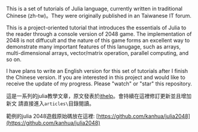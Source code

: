This is a set of tutorials of Julia language, currently written in traditional Chinese (zh-tw)。They were originally published in an Taiwanese IT forum. 

This is a project-oriented tutorial that introduces the essentials of Julia to the reader through a console version of 2048 game. The implementation of 2048 is not diffucult and the nature of this game forms an excellent way to demonstrate many important features of this lanugage, such as arrays, multi-dimensional arrays, vector/matrix operation, parallel computing, and so on. 

I have plans to write an English version for this set of tutorials after I finish the Chinese version. If you are interested in this project and would like to receive the update of my progress. Please "watch" or "star" this repository. 


這是一系列的julia教學文章，原文發表於[ithelp](http://ithelp.ithome.com.tw/ironman7/app/profile/20091968/cloud)。會持續在這裡修訂更新並且增加新文
請直接進入```articles\```目錄閱讀。

範例的julia 2048遊戲原始碼放在這裡: [https://github.com/kanhua/julia2048](https://github.com/kanhua/julia2048)

